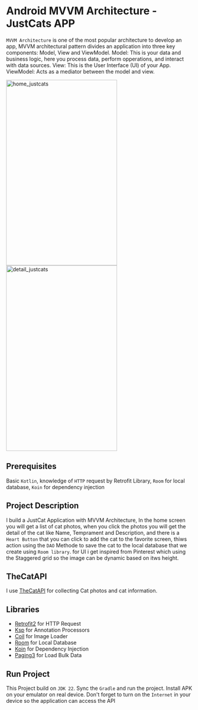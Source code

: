 # Android MVVM Architecture - JustCats APP

`MVVM Architecture` is one of the most popular architecture to develop an app, MVVM architectural pattern divides an application into three key components: Model, View and ViewModel. Model: This is your data and business logic, here you process data, perform opperations, and interact with data sources. View: This is the User Interface (UI) of your App. ViewModel: Acts as a mediator between the model and view.

<img src="https://github.com/user-attachments/assets/87232356-b425-4432-b6ee-79c7b31beffa" alt="home_justcats" width="300" height="500">
<img src="https://github.com/user-attachments/assets/ac50e70b-8378-4a41-b462-d86db816b956" alt="detail_justcats" width="300" height="500">




## Prerequisites
Basic `Kotlin`, knowledge of `HTTP` request by Retrofit Library, `Room` for local database, `Koin` for dependency injection

## Project Description
I build a JustCat Application with MVVM Architecture, In the home screen you will get a list of cat photos, when you click the photos you will get the detail of the cat like Name, Temprament and Description, and there is a `Heart Button` that you can click to add the cat to the favorite screen, thiws action using the `DAO` Methode to save the cat to the local database that we create using `Room library`. for UI i get inspired from Pinterest which using the Staggered grid so the image can be dynamic based on itws height.

## TheCatAPI
I use [TheCatAPI](https://developers.thecatapi.com/) for collecting Cat photos and cat information.

## Libraries
* [Retrofit2](https://github.com/square/retrofit) for HTTP Request
* [Ksp](https://github.com/google/ksp/releases) for Annotation Processors
* [Coil](https://github.com/coil-kt/coil) for Image Loader
* [Room](https://developer.android.com/jetpack/androidx/releases/room) for Local Database
* [Koin](https://insert-koin.io/) for Dependency Injection
* [Paging3](https://developer.android.com/jetpack/androidx/releases/paging) for Load Bulk Data

## Run Project
This Project build on `JDK 22`. Sync the `Gradle` and run the project. Install APK on your emulator on real device. Don't forget to turn on the `Internet` in your device so the application can access the API

